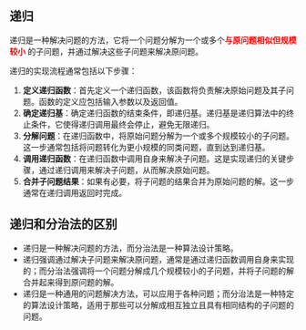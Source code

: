 ## 递归

递归是一种解决问题的方法，它将一个问题分解为一个或多个<font color="red">**与原问题相似但规模较小**</font>  的子问题，并通过解决这些子问题来解决原问题。

递归的实现流程通常包括以下步骤：

1. **定义递归函数**：首先定义一个递归函数，该函数将负责解决原始问题及其子问题。函数的定义应包括输入参数以及返回值。
2. **确定递归基**：确定递归函数的结束条件，即递归基。递归基是递归算法中的终止条件，它使得递归调用最终会停止，避免无限递归。
3. **分解问题**：在递归函数中，将原始问题分解为一个或多个规模较小的子问题。这一步通常包括将问题转化为更小规模的同类问题，直到达到递归基。
4. **调用递归函数**：在递归函数中调用自身来解决子问题。这是实现递归的关键步骤，通过递归调用来解决子问题，从而解决原始问题。
5. **合并子问题结果**：如果有必要，将子问题的结果合并为原始问题的解。这一步通常在递归调用返回时完成。



## 递归和分治法的区别

- 递归是一种解决问题的方法，而分治法是一种算法设计策略。
- 递归强调通过解决子问题来解决原问题，通常是通过递归函数调用自身来实现的；而分治法强调将一个问题分解成几个规模较小的子问题，并将子问题的解合并起来得到原问题的解。
- 递归是一种通用的问题解决方法，可以应用于各种问题；而分治法是一种特定的算法设计策略，适用于那些可以分解成相互独立且具有相同结构的子问题的问题。